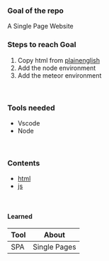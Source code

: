 
### Goal of the repo
A Single Page Website
<br>

### Steps to reach Goal
1. Copy html from [plainenglish](javascript.plainenglish.io)
2. Add the node environment
3. Add the meteor environment
<br>

### Tools needed
- Vscode
- Node

<br>

### Contents
- [html](public//index.html)
- [js](src/client.js)

<br>

#### Learned

 | Tool  | About  |
 | ----- | ------ |
 | SPA | Single Pages |